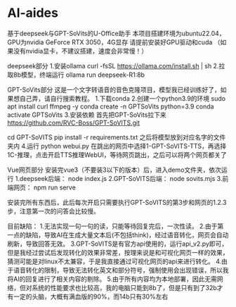 # AI-aides
基于deepseek与GPT-SoVits的U-Office助手
本项目搭建环境为ubuntu22.04，GPU为nvidia GeForce RTX 3050，4G显存
请提前安装好GPU驱动和cuda
（如果没有nvidia显卡，不建议搭建，速度会非常慢！） 

deepseek部分
1.安装ollama
curl -fsSL https://ollama.com/install.sh | sh
2.拉取8b模型，终端运行
ollama run deepseek-R1:8b

GPT-SoVits部分
这是一个文字转语音的音色克隆项目，模型我已经训练好了，如果想自己弄，请自行搜索教程。
1.下载conda
2.创建一个python3.9的环境
sudo apt install curl ffmpeg -y
conda create -n GPTSoVits python=3.9
conda activate GPTSoVits
3.安装依赖
首先把GPT-SoVits拉下来
https://github.com/RVC-Boss/GPT-SoVITS.git

cd GPT-SoVITS
pip install -r requirements.txt
之后将模型放到对应名字的文件夹内
4.运行
python webui.py
在跳出的网页中选择1-GPT-SoVITS-TTS，再选择1C-推理，点击开启TTS推理WebUI，等待网页跳出，之后可以将两个网页都关了

Vue网页部分
安装完vue3（不要装3以下的版本）后，进入demo文件夹，依次运行
1.deepseek后端：
node index.js
2.GPT-SoVITS后端：
node sovits.mjs
3.前端网页：
npm run serve

安装完所有东西后，此后每次开启只需要执行GPT-SoVITS的第3步和网页的1.2.3步，注意第一次的问答会比较慢。

目前缺陷：
1.无法实现一句一句的读，只能等待回复完后，一次性读。
2.由于第一点的缺陷，导致AI在生成大量文本后(不包括think)，经过语音转化，网页会自动刷新，导致回答无效。
3.GPT-SoVITS是有官方api使用的，运行api_v2.py即可，但是我经过尝试后发现转化的效果非常差，按理来说是和可视化网页一样的效果，猜测可能是对linux不太兼容，于是我直接通过可视化网页的api来进行转化。
4.由于语音转化的限制，导致无法转化英文和部分符号，强制使用会出现错误，所以我将AI的回复进行了相关内容的剔除。
5.由于所有内容均为本地部署，因此无需网络，但对系统的性能要求也比较高，我的电脑只能到8b了，但是只有到了32b才有一定的头脑，大概有满血版的90%，而14b只有30%左右

